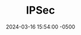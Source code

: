 ---
title: IPSec
date: 2024-03-16 15:54:00 -0500
categories: [CCNP,DMVPN]
tags: [ipsec,vpn,dmvpn,cisco]     # TAG names should always be lowercase
---